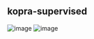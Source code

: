 ## kopra-supervised

![image](https://github.com/kusin/kopra-supervised/tree/main/img/hasil1.png)
![image](https://github.com/kusin/kopra-supervised/tree/main/img/hasil2.png)